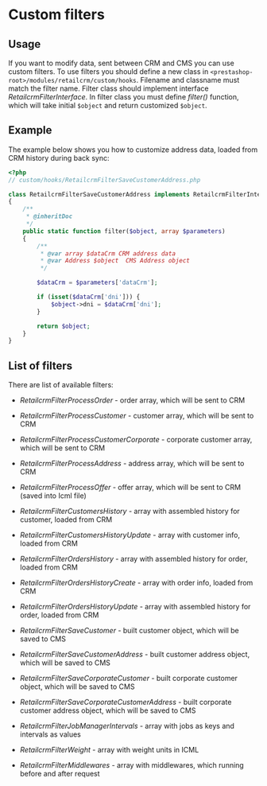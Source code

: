 # Custom filters

## Usage

If you want to modify data, sent between CRM and CMS you can use custom filters.
To use filters you should define a new class in `<prestashop-root>/modules/retailcrm/custom/hooks`. Filename and classname must match the filter name.
Filter class should implement interface *RetailcrmFilterInterface*. In filter class you must define *filter()* function, which will take initial `$object` and return customized `$object`.

## Example

The example below shows you how to customize address data, loaded from CRM history during back sync:

```php
<?php
// custom/hooks/RetailcrmFilterSaveCustomerAddress.php

class RetailcrmFilterSaveCustomerAddress implements RetailcrmFilterInterface
{
    /**
     * @inheritDoc
     */
    public static function filter($object, array $parameters)
    {
        /**
         * @var array $dataCrm CRM address data
         * @var Address $object  CMS Address object
         */

        $dataCrm = $parameters['dataCrm'];

        if (isset($dataCrm['dni'])) {
            $object->dni = $dataCrm['dni'];
        }

        return $object;
    }
}
```

## List of filters

There are list of available filters:

* *RetailcrmFilterProcessOrder* - order array, which will be sent to CRM
* *RetailcrmFilterProcessCustomer* - customer array, which will be sent to CRM
* *RetailcrmFilterProcessCustomerCorporate* - corporate customer array, which will be sent to CRM
* *RetailcrmFilterProcessAddress* - address array, which will be sent to CRM
* *RetailcrmFilterProcessOffer* - offer array, which will be sent to CRM (saved into Icml file)

* *RetailcrmFilterCustomersHistory* - array with assembled history for customer, loaded from CRM
* *RetailcrmFilterCustomersHistoryUpdate* - array with customer info, loaded from CRM
* *RetailcrmFilterOrdersHistory* - array with assembled history for order, loaded from CRM
* *RetailcrmFilterOrdersHistoryCreate* - array with order info, loaded from CRM
* *RetailcrmFilterOrdersHistoryUpdate* - array with assembled history for order, loaded from CRM

* *RetailcrmFilterSaveCustomer* - built customer object, which will be saved to CMS
* *RetailcrmFilterSaveCustomerAddress* - built customer address object, which will be saved to CMS
* *RetailcrmFilterSaveCorporateCustomer* - built corporate customer object, which will be saved to CMS
* *RetailcrmFilterSaveCorporateCustomerAddress* - built corporate customer address object, which will be saved to CMS

* *RetailcrmFilterJobManagerIntervals* - array with jobs as keys and intervals as values
* *RetailcrmFilterWeight* - array with weight units in ICML
* *RetailcrmFilterMiddlewares* - array with middlewares, which running before and after request
